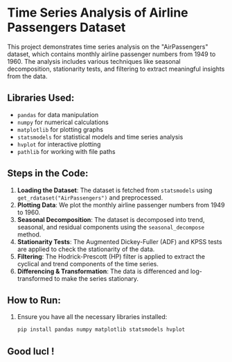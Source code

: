 # Time Series Analysis of Airline Passengers Dataset

This project demonstrates time series analysis on the "AirPassengers" dataset, which contains monthly airline passenger numbers from 1949 to 1960. The analysis includes various techniques like seasonal decomposition, stationarity tests, and filtering to extract meaningful insights from the data.

## Libraries Used:
- `pandas` for data manipulation
- `numpy` for numerical calculations
- `matplotlib` for plotting graphs
- `statsmodels` for statistical models and time series analysis
- `hvplot` for interactive plotting
- `pathlib` for working with file paths

## Steps in the Code:
1. **Loading the Dataset**: The dataset is fetched from `statsmodels` using `get_rdataset("AirPassengers")` and preprocessed.
2. **Plotting Data**: We plot the monthly airline passenger numbers from 1949 to 1960.
3. **Seasonal Decomposition**: The dataset is decomposed into trend, seasonal, and residual components using the `seasonal_decompose` method.
4. **Stationarity Tests**: The Augmented Dickey-Fuller (ADF) and KPSS tests are applied to check the stationarity of the data.
5. **Filtering**: The Hodrick-Prescott (HP) filter is applied to extract the cyclical and trend components of the time series.
6. **Differencing & Transformation**: The data is differenced and log-transformed to make the series stationary.

## How to Run:
1. Ensure you have all the necessary libraries installed:
   ```bash
   pip install pandas numpy matplotlib statsmodels hvplot
   ```

## Good lucl ! 

